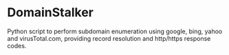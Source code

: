 # DomainStalker

Python script to perform subdomain enumeration using google, bing, yahoo and virusTotal.com, providing record resolution and http/https response codes.